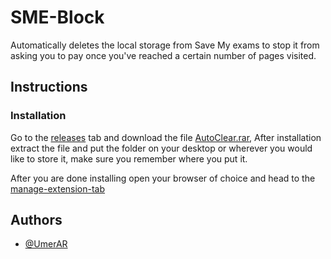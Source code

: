 
# SME-Block

Automatically deletes the local storage from Save My exams to stop it from asking you to pay once you've reached a certain number of pages visited.





## Instructions

### Installation

Go to the [releases](https://github.com/UmerAR/SME-Block/releases) tab and download the file [AutoClear.rar](https://github.com/UmerAR/SME-Block/releases/download/V1.0/AutoClear.rar), After installation extract the file and put the folder on your desktop or wherever you would like to store it, make sure you remember where you put it.

After you are done installing open your browser of choice and head to the [manage-extension-tab](chrome://extensions)


## Authors

- [@UmerAR](https://github.com/UmerAR)

